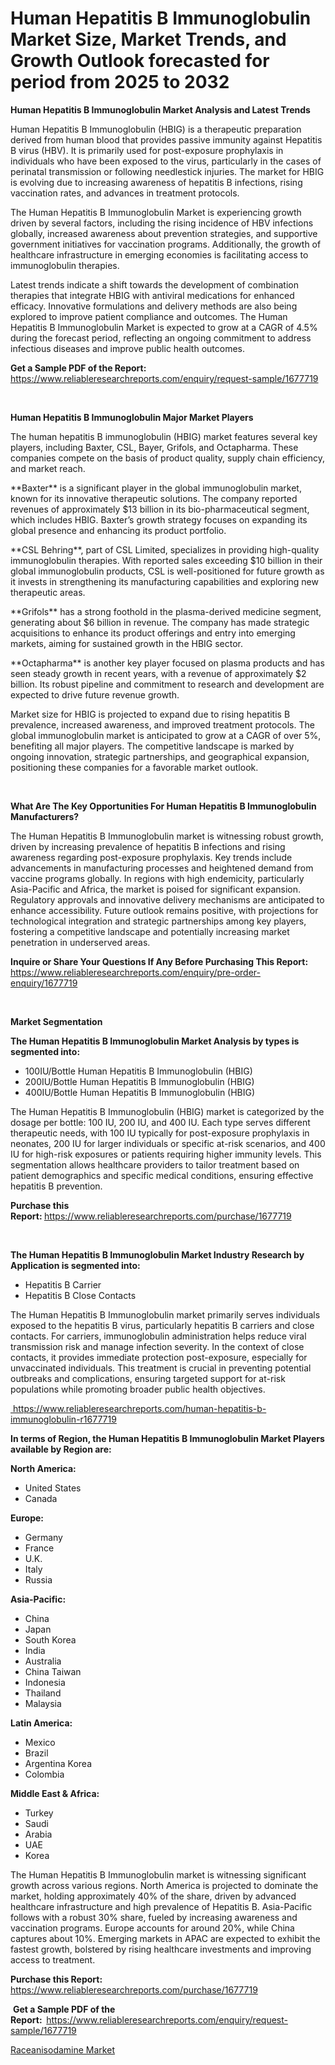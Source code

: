 <p><h1>Human Hepatitis B Immunoglobulin Market Size, Market Trends, and Growth Outlook forecasted for period from 2025 to 2032</h1></p><p><strong>Human Hepatitis B Immunoglobulin Market Analysis and Latest Trends</strong></p>
<p><p>Human Hepatitis B Immunoglobulin (HBIG) is a therapeutic preparation derived from human blood that provides passive immunity against Hepatitis B virus (HBV). It is primarily used for post-exposure prophylaxis in individuals who have been exposed to the virus, particularly in the cases of perinatal transmission or following needlestick injuries. The market for HBIG is evolving due to increasing awareness of hepatitis B infections, rising vaccination rates, and advances in treatment protocols.</p><p>The Human Hepatitis B Immunoglobulin Market is experiencing growth driven by several factors, including the rising incidence of HBV infections globally, increased awareness about prevention strategies, and supportive government initiatives for vaccination programs. Additionally, the growth of healthcare infrastructure in emerging economies is facilitating access to immunoglobulin therapies.</p><p>Latest trends indicate a shift towards the development of combination therapies that integrate HBIG with antiviral medications for enhanced efficacy. Innovative formulations and delivery methods are also being explored to improve patient compliance and outcomes. The Human Hepatitis B Immunoglobulin Market is expected to grow at a CAGR of 4.5% during the forecast period, reflecting an ongoing commitment to address infectious diseases and improve public health outcomes.</p></p>
<p><strong>Get a Sample PDF of the Report:&nbsp;</strong> <a href="https://www.reliableresearchreports.com/enquiry/request-sample/1677719?utm_campaign=3265&utm_medium=2&utm_source=Github&utm_content=ia&utm_term=08032025&utm_id=human-hepatitis-b-immunoglobulin">https://www.reliableresearchreports.com/enquiry/request-sample/1677719</a></p>
<p>&nbsp;</p>
<p><strong>Human Hepatitis B Immunoglobulin Major Market Players</strong></p>
<p><p>The human hepatitis B immunoglobulin (HBIG) market features several key players, including Baxter, CSL, Bayer, Grifols, and Octapharma. These companies compete on the basis of product quality, supply chain efficiency, and market reach.</p><p>**Baxter** is a significant player in the global immunoglobulin market, known for its innovative therapeutic solutions. The company reported revenues of approximately $13 billion in its bio-pharmaceutical segment, which includes HBIG. Baxter’s growth strategy focuses on expanding its global presence and enhancing its product portfolio.</p><p>**CSL Behring**, part of CSL Limited, specializes in providing high-quality immunoglobulin therapies. With reported sales exceeding $10 billion in their global immunoglobulin products, CSL is well-positioned for future growth as it invests in strengthening its manufacturing capabilities and exploring new therapeutic areas.</p><p>**Grifols** has a strong foothold in the plasma-derived medicine segment, generating about $6 billion in revenue. The company has made strategic acquisitions to enhance its product offerings and entry into emerging markets, aiming for sustained growth in the HBIG sector.</p><p>**Octapharma** is another key player focused on plasma products and has seen steady growth in recent years, with a revenue of approximately $2 billion. Its robust pipeline and commitment to research and development are expected to drive future revenue growth.</p><p>Market size for HBIG is projected to expand due to rising hepatitis B prevalence, increased awareness, and improved treatment protocols. The global immunoglobulin market is anticipated to grow at a CAGR of over 5%, benefiting all major players. The competitive landscape is marked by ongoing innovation, strategic partnerships, and geographical expansion, positioning these companies for a favorable market outlook.</p></p>
<p>&nbsp;</p>
<p><strong>What Are The Key Opportunities For Human Hepatitis B Immunoglobulin Manufacturers?</strong></p>
<p><p>The Human Hepatitis B Immunoglobulin market is witnessing robust growth, driven by increasing prevalence of hepatitis B infections and rising awareness regarding post-exposure prophylaxis. Key trends include advancements in manufacturing processes and heightened demand from vaccine programs globally. In regions with high endemicity, particularly Asia-Pacific and Africa, the market is poised for significant expansion. Regulatory approvals and innovative delivery mechanisms are anticipated to enhance accessibility. Future outlook remains positive, with projections for technological integration and strategic partnerships among key players, fostering a competitive landscape and potentially increasing market penetration in underserved areas.</p></p>
<p><strong>Inquire or Share Your Questions If Any Before Purchasing This Report:</strong> <a href="https://www.reliableresearchreports.com/enquiry/pre-order-enquiry/1677719?utm_campaign=3265&utm_medium=2&utm_source=Github&utm_content=ia&utm_term=08032025&utm_id=human-hepatitis-b-immunoglobulin">https://www.reliableresearchreports.com/enquiry/pre-order-enquiry/1677719</a></p>
<p>&nbsp;</p>
<p><strong>Market Segmentation</strong></p>
<p><strong>The Human Hepatitis B Immunoglobulin Market Analysis by types is segmented into:</strong></p>
<p><ul><li>100IU/Bottle Human Hepatitis B Immunoglobulin (HBIG)</li><li>200IU/Bottle Human Hepatitis B Immunoglobulin (HBIG)</li><li>400IU/Bottle Human Hepatitis B Immunoglobulin (HBIG)</li></ul></p>
<p><p>The Human Hepatitis B Immunoglobulin (HBIG) market is categorized by the dosage per bottle: 100 IU, 200 IU, and 400 IU. Each type serves different therapeutic needs, with 100 IU typically for post-exposure prophylaxis in neonates, 200 IU for larger individuals or specific at-risk scenarios, and 400 IU for high-risk exposures or patients requiring higher immunity levels. This segmentation allows healthcare providers to tailor treatment based on patient demographics and specific medical conditions, ensuring effective hepatitis B prevention.</p></p>
<p><strong>Purchase this Report:&nbsp;</strong><a href="https://www.reliableresearchreports.com/purchase/1677719?utm_campaign=3265&utm_medium=2&utm_source=Github&utm_content=ia&utm_term=08032025&utm_id=human-hepatitis-b-immunoglobulin">https://www.reliableresearchreports.com/purchase/1677719</a></p>
<p>&nbsp;</p>
<p><strong>The Human Hepatitis B Immunoglobulin Market Industry Research by Application is segmented into:</strong></p>
<p><ul><li>Hepatitis B Carrier</li><li>Hepatitis B Close Contacts</li></ul></p>
<p><p>The Human Hepatitis B Immunoglobulin market primarily serves individuals exposed to the hepatitis B virus, particularly hepatitis B carriers and close contacts. For carriers, immunoglobulin administration helps reduce viral transmission risk and manage infection severity. In the context of close contacts, it provides immediate protection post-exposure, especially for unvaccinated individuals. This treatment is crucial in preventing potential outbreaks and complications, ensuring targeted support for at-risk populations while promoting broader public health objectives.</p></p>
<p><a href="https://www.reliableresearchreports.com/human-hepatitis-b-immunoglobulin-r1677719?utm_campaign=3265&utm_medium=2&utm_source=Github&utm_content=ia&utm_term=08032025&utm_id=human-hepatitis-b-immunoglobulin">&nbsp;https://www.reliableresearchreports.com/human-hepatitis-b-immunoglobulin-r1677719</a></p>
<p><strong>In terms of Region, the Human Hepatitis B Immunoglobulin Market Players available by Region are:</strong></p>
<p>
    <p> <strong> North America: </strong>
        <ul>
            <li>United States</li>
            <li>Canada</li>
        </ul>
        </p> 
    <p> <strong> Europe: </strong>
        <ul>
            <li>Germany</li>
            <li>France</li>
            <li>U.K.</li>
            <li>Italy</li>
            <li>Russia</li>
        </ul>
        </p> 
    <p> <strong> Asia-Pacific: </strong>
        <ul>
            <li>China</li>
            <li>Japan</li>
            <li>South Korea</li>
            <li>India</li>
            <li>Australia</li>
            <li>China Taiwan</li>
            <li>Indonesia</li>
            <li>Thailand</li>
            <li>Malaysia</li>
        </ul>
        </p> 
    <p> <strong> Latin America: </strong>
        <ul>
            <li>Mexico</li>
            <li>Brazil</li>
            <li>Argentina Korea</li>
            <li>Colombia</li>
        </ul>
        </p> 
    <p> <strong> Middle East & Africa: </strong>
        <ul>
            <li>Turkey</li>
            <li>Saudi</li>
            <li>Arabia</li>
            <li>UAE</li>
            <li>Korea</li>
        </ul>
    </p>
    </p>
<p><p>The Human Hepatitis B Immunoglobulin market is witnessing significant growth across various regions. North America is projected to dominate the market, holding approximately 40% of the share, driven by advanced healthcare infrastructure and high prevalence of Hepatitis B. Asia-Pacific follows with a robust 30% share, fueled by increasing awareness and vaccination programs. Europe accounts for around 20%, while China captures about 10%. Emerging markets in APAC are expected to exhibit the fastest growth, bolstered by rising healthcare investments and improving access to treatment.</p></p>
<p><strong>Purchase this Report: </strong><a href="https://www.reliableresearchreports.com/purchase/1677719?utm_campaign=3265&utm_medium=2&utm_source=Github&utm_content=ia&utm_term=08032025&utm_id=human-hepatitis-b-immunoglobulin">https://www.reliableresearchreports.com/purchase/1677719</a></p>
<p>&nbsp;<strong>Get a Sample PDF of the Report:&nbsp;&nbsp;</strong><a href="https://www.reliableresearchreports.com/enquiry/request-sample/1677719?utm_campaign=3265&utm_medium=2&utm_source=Github&utm_content=ia&utm_term=08032025&utm_id=human-hepatitis-b-immunoglobulin">https://www.reliableresearchreports.com/enquiry/request-sample/1677719</a></p>
<p><strong></strong></p>
<p><p><a href="https://github.com/bulkagumanvv/Market-Research-Report-List-1/blob/main/raceanisodamine-market.md?utm_campaign=3265&utm_medium=2&utm_source=Github&utm_content=ia&utm_term=08032025&utm_id=human-hepatitis-b-immunoglobulin">Raceanisodamine Market</a></p></p>